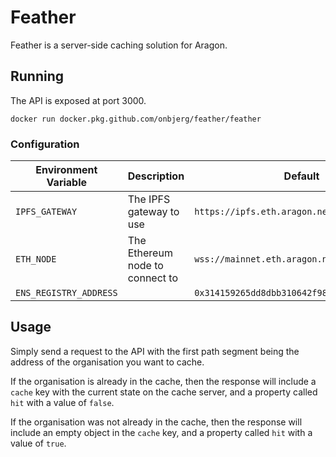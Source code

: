 # Feather

Feather is a server-side caching solution for Aragon.

## Running

The API is exposed at port 3000.

```
docker run docker.pkg.github.com/onbjerg/feather/feather
```

### Configuration

| Environment Variable | Description             					 | Default                                      |
|----------------------|-----------------------------------|----------------------------------------------|
| `IPFS_GATEWAY`         | The IPFS gateway to use         | `https://ipfs.eth.aragon.network/ipfs/`      |
| `ETH_NODE`             | The Ethereum node to connect to | `wss://mainnet.eth.aragon.network/ws`        |
| `ENS_REGISTRY_ADDRESS` |                                 | `0x314159265dd8dbb310642f98f50c066173c1259b` |

## Usage

Simply send a request to the API with the first path segment being the address of the organisation you want to cache.

If the organisation is already in the cache, then the response will include a `cache` key with the current state on the cache server, and a property called `hit` with a value of `false`.

If the organisation was not already in the cache, then the response will include an empty object in the `cache` key, and a property called `hit` with a value of `true`.

